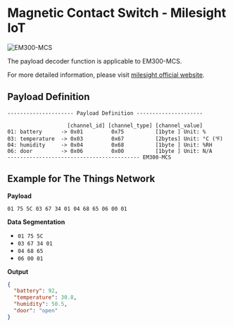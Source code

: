 # Magnetic Contact Switch - Milesight IoT

![EM300-MCS](EM300-MCS.png)

The payload decoder function is applicable to EM300-MCS.

For more detailed information, please visit [milesight official website](https://www.milesight-iot.com).

## Payload Definition

```
--------------------- Payload Definition ---------------------

                   [channel_id] [channel_type] [channel_value]
01: battery      -> 0x01         0x75          [1byte ] Unit: %
03: temperature  -> 0x03         0x67          [2bytes] Unit: °C (℉)
04: humidity     -> 0x04         0x68          [1byte ] Unit: %RH
06: door         -> 0x06         0x00          [1byte ] Unit: N/A
------------------------------------------ EM300-MCS
```

## Example for The Things Network

**Payload**

```
01 75 5C 03 67 34 01 04 68 65 06 00 01
```

**Data Segmentation**

- `01 75 5C`
- `03 67 34 01`
- `04 68 65`
- `06 00 01`

**Output**

```json
{
  "battery": 92,
  "temperature": 30.8,
  "humidity": 50.5,
  "door": "open"
}
```
